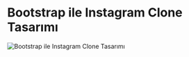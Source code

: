 # Bootstrap ile Instagram Clone Tasarımı
![Bootstrap ile Instagram Clone Tasarımı](https://patika-prod.s3-eu-central-1.amazonaws.com/userFiles/mevlut/projects/GTcTPZA8YFKJ56Fuh-instagram-clone)